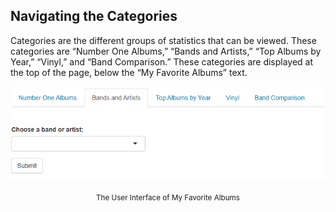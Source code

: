 <!-- navigation_usr.md -->

## Navigating the Categories

Categories are the different groups of statistics that can be viewed.  These categories are “Number One Albums,” “Bands and Artists,” “Top Albums by Year,” “Vinyl,” and “Band Comparison.”  These categories are displayed at the top of the page, below the “My Favorite Albums” text.

![Figure 1: The User Interface of My Favorite Albums](../../../images/image1.png 'Figure 1: The User Interface of My Favorite Albums')

<center><small>The User Interface of My Favorite Albums</small></center>
